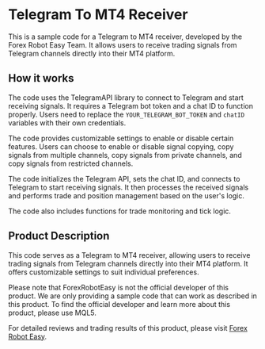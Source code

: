 # Telegram To MT4 Receiver

This is a sample code for a Telegram to MT4 receiver, developed by the Forex Robot Easy Team. It allows users to receive trading signals from Telegram channels directly into their MT4 platform.

## How it works

The code uses the TelegramAPI library to connect to Telegram and start receiving signals. It requires a Telegram bot token and a chat ID to function properly. Users need to replace the `YOUR_TELEGRAM_BOT_TOKEN` and `chatID` variables with their own credentials.

The code provides customizable settings to enable or disable certain features. Users can choose to enable or disable signal copying, copy signals from multiple channels, copy signals from private channels, and copy signals from restricted channels.

The code initializes the Telegram API, sets the chat ID, and connects to Telegram to start receiving signals. It then processes the received signals and performs trade and position management based on the user's logic.

The code also includes functions for trade monitoring and tick logic.

## Product Description

This code serves as a Telegram to MT4 receiver, allowing users to receive trading signals from Telegram channels directly into their MT4 platform. It offers customizable settings to suit individual preferences.

Please note that ForexRobotEasy is not the official developer of this product. We are only providing a sample code that can work as described in this product. To find the official developer and learn more about this product, please use MQL5.

For detailed reviews and trading results of this product, please visit [Forex Robot Easy](https://forexroboteasy.com/forex-robot-review/telegram-to-mt4-receiver-user-friendly-forex-software-review/).
